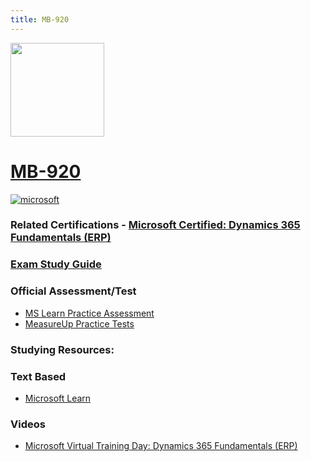 ```yaml
---
title: MB-920
---
```


<img src="/mb-920.png" width="150" height="150">

# [MB-920](hhttps://learn.microsoft.com/en-us/certifications/exams/mb-920/)

<a href='https://learn.microsoft.com/en-us/certifications/browse/?type=fundamentals' target="_blank"><img alt='microsoft' src='https://img.shields.io/badge/fundamentals-100000?style=for-the-badge&logo=microsoft&logoColor=white&labelColor=0078D4&color=212221'/></a> 



### Related Certifications - [Microsoft Certified: Dynamics 365 Fundamentals (ERP)](https://learn.microsoft.com/en-us/certifications/d365-fundamentals-finance-and-operations-apps-erp/)

### [Exam Study Guide](https://aka.ms/mb920-studyguide)

### Official Assessment/Test
- [MS Learn Practice Assessment](https://learn.microsoft.com/certifications/exams/mb-920/practice/assessment?assessment-type=practice&assessmentId=54)
- [MeasureUp Practice Tests](https://www.measureup.com/microsoft-practice-test-mb-920-microsoft-dynamics-365-fundamentals-erp.html#44)

### Studying Resources:

### Text Based 
- [Microsoft Learn](https://learn.microsoft.com/en-us/certifications/exams/mb-920)
### Videos
- [Microsoft Virtual Training Day: Dynamics 365 Fundamentals (ERP)](https://events.microsoft.com/en-us/allevents/?language=English&clientTimeZone=1&search=Microsoft%20Dynamics%20365%20Virtual%20Training%20Day:%20Fundamentals%20(ERP))


